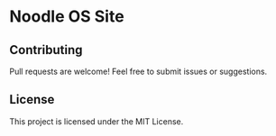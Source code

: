 # Noodle OS Site

## Contributing
Pull requests are welcome! Feel free to submit issues or suggestions.

## License
This project is licensed under the MIT License.

